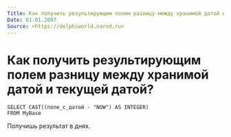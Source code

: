 ```yaml
---
Title: Как получить результирующим полем разницу между хранимой датой и текущей датой?
Date: 01.01.2007
Source: <https://delphiworld.narod.ru>
---
```



Как получить результирующим полем разницу между хранимой датой и текущей датой?
===============================================================================

    SELECT CAST((поле_с_датой - "NOW") AS INTEGER)
    FROM MyBase

Получишь результат в днях.

